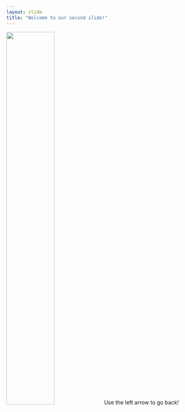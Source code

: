 ```yaml
---
layout: slide
title: "Welcome to our second slide!"
---
```

<img src="https://i.pinimg.com/222x/2d/41/9f/2d419ffda30cd29f18afa3409ea03dcd.jpg" width=50%>
Use the left arrow to go back!
